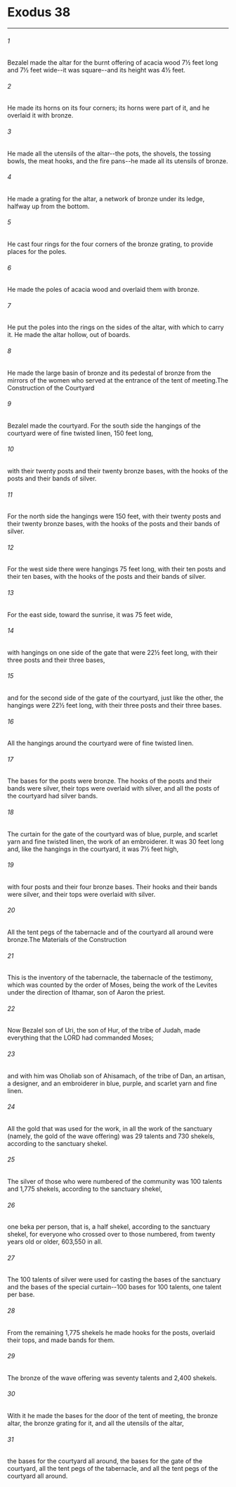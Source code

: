 # Exodus 38
***



###### 1 
Bezalel made the altar for the burnt offering of acacia wood 7½ feet long and 7½ feet wide--it was square--and its height was 4½ feet. 

###### 2 
He made its horns on its four corners; its horns were part of it, and he overlaid it with bronze. 

###### 3 
He made all the utensils of the altar--the pots, the shovels, the tossing bowls, the meat hooks, and the fire pans--he made all its utensils of bronze. 

###### 4 
He made a grating for the altar, a network of bronze under its ledge, halfway up from the bottom. 

###### 5 
He cast four rings for the four corners of the bronze grating, to provide places for the poles. 

###### 6 
He made the poles of acacia wood and overlaid them with bronze. 

###### 7 
He put the poles into the rings on the sides of the altar, with which to carry it. He made the altar hollow, out of boards. 

###### 8 
He made the large basin of bronze and its pedestal of bronze from the mirrors of the women who served at the entrance of the tent of meeting.The Construction of the Courtyard 

###### 9 
Bezalel made the courtyard. For the south side the hangings of the courtyard were of fine twisted linen, 150 feet long, 

###### 10 
with their twenty posts and their twenty bronze bases, with the hooks of the posts and their bands of silver. 

###### 11 
For the north side the hangings were 150 feet, with their twenty posts and their twenty bronze bases, with the hooks of the posts and their bands of silver. 

###### 12 
For the west side there were hangings 75 feet long, with their ten posts and their ten bases, with the hooks of the posts and their bands of silver. 

###### 13 
For the east side, toward the sunrise, it was 75 feet wide, 

###### 14 
with hangings on one side of the gate that were 22½ feet long, with their three posts and their three bases, 

###### 15 
and for the second side of the gate of the courtyard, just like the other, the hangings were 22½ feet long, with their three posts and their three bases. 

###### 16 
All the hangings around the courtyard were of fine twisted linen. 

###### 17 
The bases for the posts were bronze. The hooks of the posts and their bands were silver, their tops were overlaid with silver, and all the posts of the courtyard had silver bands. 

###### 18 
The curtain for the gate of the courtyard was of blue, purple, and scarlet yarn and fine twisted linen, the work of an embroiderer. It was 30 feet long and, like the hangings in the courtyard, it was 7½ feet high, 

###### 19 
with four posts and their four bronze bases. Their hooks and their bands were silver, and their tops were overlaid with silver. 

###### 20 
All the tent pegs of the tabernacle and of the courtyard all around were bronze.The Materials of the Construction 

###### 21 
This is the inventory of the tabernacle, the tabernacle of the testimony, which was counted by the order of Moses, being the work of the Levites under the direction of Ithamar, son of Aaron the priest. 

###### 22 
Now Bezalel son of Uri, the son of Hur, of the tribe of Judah, made everything that the LORD had commanded Moses; 

###### 23 
and with him was Oholiab son of Ahisamach, of the tribe of Dan, an artisan, a designer, and an embroiderer in blue, purple, and scarlet yarn and fine linen. 

###### 24 
All the gold that was used for the work, in all the work of the sanctuary (namely, the gold of the wave offering) was 29 talents and 730 shekels, according to the sanctuary shekel. 

###### 25 
The silver of those who were numbered of the community was 100 talents and 1,775 shekels, according to the sanctuary shekel, 

###### 26 
one beka per person, that is, a half shekel, according to the sanctuary shekel, for everyone who crossed over to those numbered, from twenty years old or older, 603,550 in all. 

###### 27 
The 100 talents of silver were used for casting the bases of the sanctuary and the bases of the special curtain--100 bases for 100 talents, one talent per base. 

###### 28 
From the remaining 1,775 shekels he made hooks for the posts, overlaid their tops, and made bands for them. 

###### 29 
The bronze of the wave offering was seventy talents and 2,400 shekels. 

###### 30 
With it he made the bases for the door of the tent of meeting, the bronze altar, the bronze grating for it, and all the utensils of the altar, 

###### 31 
the bases for the courtyard all around, the bases for the gate of the courtyard, all the tent pegs of the tabernacle, and all the tent pegs of the courtyard all around.
